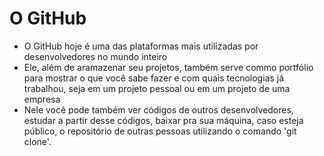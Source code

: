 # O GitHub
- O GitHub hoje é uma das plataformas mais utilizadas por desenvolvedores no mundo inteiro
- Ele, além de aramazenar seu projetos, também serve commo portfólio para mostrar o que você sabe fazer e com quais tecnologias já trabalhou, seja em um projeto pessoal ou em um projeto de uma empresa
- Nele você pode também ver códigos de outros desenvolvedores, estudar a partir desse códigos, baixar pra sua máquina, caso esteja público, o repositório de outras pessoas utilizando o comando 'git clone'.
